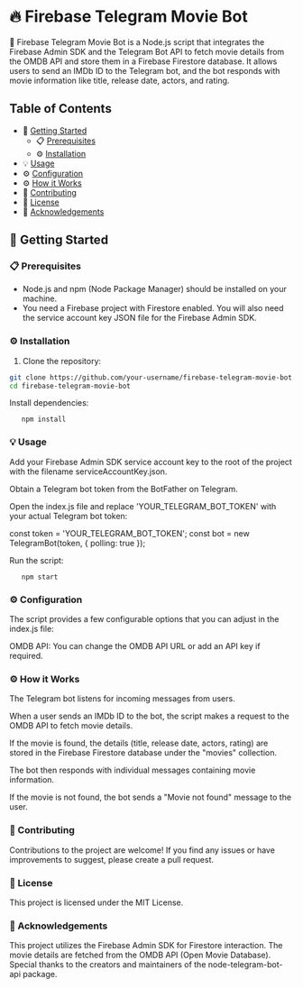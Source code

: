 <!-- Project Title -->
# 🔥 Firebase Telegram Movie Bot

<!-- Project Description -->
🎥 Firebase Telegram Movie Bot is a Node.js script that integrates the Firebase Admin SDK and the Telegram Bot API to fetch movie details from the OMDB API and store them in a Firebase Firestore database. It allows users to send an IMDb ID to the Telegram bot, and the bot responds with movie information like title, release date, actors, and rating.

<!-- Table of Contents -->
## Table of Contents

- 🚀 [Getting Started](#getting-started)
  - 📋 [Prerequisites](#prerequisites)
  - ⚙️ [Installation](#installation)
- 💡 [Usage](#usage)
- ⚙️ [Configuration](#configuration)
- ⚙️ [How it Works](#how-it-works)
- 🤝 [Contributing](#contributing)
- 📝 [License](#license)
- 🙏 [Acknowledgements](#acknowledgements)

<!-- Getting Started -->
## 🚀 Getting Started

<!-- Prerequisites -->
### 📋 Prerequisites

- Node.js and npm (Node Package Manager) should be installed on your machine.
- You need a Firebase project with Firestore enabled. You will also need the service account key JSON file for the Firebase Admin SDK.

<!-- Installation -->
### ⚙️ Installation

1. Clone the repository:

```bash
git clone https://github.com/your-username/firebase-telegram-movie-bot.git
cd firebase-telegram-movie-bot
 ```
Install dependencies:
```
   npm install
```
### 💡 Usage
Add your Firebase Admin SDK service account key to the root of the project with the filename serviceAccountKey.json.

Obtain a Telegram bot token from the BotFather on Telegram.

Open the index.js file and replace 'YOUR_TELEGRAM_BOT_TOKEN' with your actual Telegram bot token:

const token = 'YOUR_TELEGRAM_BOT_TOKEN';
const bot = new TelegramBot(token, { polling: true });

Run the script:
  ```
     npm start
 ```
<!-- Configuration -->
### ⚙️ Configuration
The script provides a few configurable options that you can adjust in the index.js file:

OMDB API: You can change the OMDB API URL or add an API key if required.
<!-- How it Works -->
### ⚙️ How it Works
The Telegram bot listens for incoming messages from users.

When a user sends an IMDb ID to the bot, the script makes a request to the OMDB API to fetch movie details.

If the movie is found, the details (title, release date, actors, rating) are stored in the Firebase Firestore database under the "movies" collection.

The bot then responds with individual messages containing movie information.

If the movie is not found, the bot sends a "Movie not found" message to the user.

<!-- Contributing -->
### 🤝 Contributing
Contributions to the project are welcome! If you find any issues or have improvements to suggest, please create a pull request.

<!-- License -->
### 📝 License
This project is licensed under the MIT License.

<!-- Acknowledgements -->
### 🙏 Acknowledgements
This project utilizes the Firebase Admin SDK for Firestore interaction.
The movie details are fetched from the OMDB API (Open Movie Database).
Special thanks to the creators and maintainers of the node-telegram-bot-api package.




